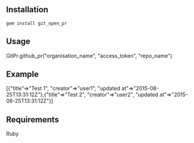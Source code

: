 ## Installation

`gem install git_open_pr`

## Usage

GitPr.github_pr("organisation_name", "access_token", "repo_name")

## Example

[{"title"=>"Test 1", "creator"=>"user1", "updated at"=>"2015-08-25T13:31:12Z"},{"title"=>"Test 2", "creator"=>"user2",  "updated at"=>"2015-08-25T13:31:12Z"}]

## Requirements

Ruby
